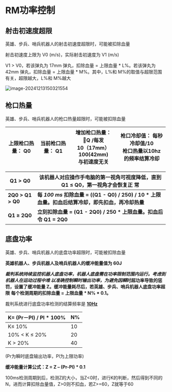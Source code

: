 # RM功率控制



## 射击初速度超限

英雄、步兵、哨兵机器人的射击初速度超限时，可能被扣除血量

射击初速度上限为 V0 (m/s)，实际射击初速度为 V1 (m/s)

 V1 > V0，若该弹丸为 17mm 弹丸，扣除血量 = 上限血量 * L%。若该弹丸为 42mm 弹丸，扣除血量 = 上限血量 * M%。其中，L%和 M%的取值与超限范围有关，超限越大，L%和 M%越大

![image-20241213150321554](C:\Users\a1874\AppData\Roaming\Typora\typora-user-images\image-20241213150321554.png)

## 枪口热量

英雄、步兵、哨兵机器人的枪口热量超限时，可能被扣除血量

| 上限枪口热量： Q0 | 当前枪口热量： Q1 | 增加枪口热量： 🔺Q /每发<br />10（17mm）<br />100(42mm)<br />与初速度无关 | 枪口冷却值： 每秒冷却值/10<br />枪口热量以10hz的频率结算冷却 |
| ----------------- | ----------------- | ------------------------------------------------------------ | ------------------------------------------------------------ |



| Q1 > Q0           | 该机器人对应操作手电脑的第一视角可视度降低，直到 Q1 ≤ Q0，第一视角才会恢复正 常 |
| ----------------- | ------------------------------------------------------------ |
| **2Q0 > Q1 > Q0** | **每 *100 ms* 扣除血量 = ((Q1 - Q0) / 250) / 10 * 上限血量。扣血后结算冷却，即先扣血，再冷却热量** |
| **Q1 ≥ 2Q0**      | **立刻扣除血量 = (Q1 - 2Q0) / 250 * 上限血量。扣血后令 Q1 = 2Q0** |

## 底盘功率

英雄、步兵、哨兵机器人的底盘功率超限时，可能被扣除血量

**英雄机器人、步兵机器人及哨兵机器人的缓冲能量值为 60J**

***裁判系统持续监控机器人底盘功率，机器人底盘需在功率限制范围内运行。考虑到机器人在运动过程中难 以准确控制瞬时输出功率，为避免因瞬*时超功率导致的惩罚，设置了缓冲能量 Z。缓冲能量耗尽后，若英雄、步兵、哨兵机器人底盘功率超限**
				**每个检测周期的扣除血量 = 上限血量 * N%  * 0.1。**

裁判系统进行底盘功率检测的结算频率是 **<u>10Hz</u>**

| K= (Pr－Pl) / Pl * 100% | N%   |
| ----------------------- | ---- |
| K≤ 10%                  | 10   |
| 10% < K ≤ 20%           | 20   |
| K > 20%                 | 40   |

(Pr为瞬时底盘输出功率，Pl为上限功率)

**缓冲能量计算公式：Z = Z – (Pr-Pl) * 0.1**

100ms检测周期到后，检测Z的大小，当Z<0时，进行K的判断，然后得到不同的N，进而计算扣除血量值，Z>0则不扣血，若Z>=60，Z就等于60

